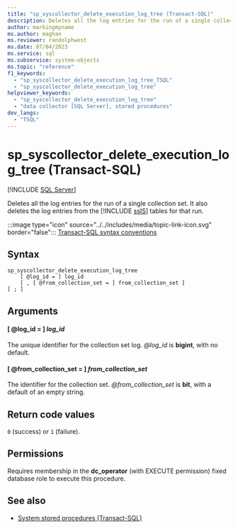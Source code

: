 ```yaml
---
title: "sp_syscollector_delete_execution_log_tree (Transact-SQL)"
description: Deletes all the log entries for the run of a single collection set.
author: markingmyname
ms.author: maghan
ms.reviewer: randolphwest
ms.date: 07/04/2023
ms.service: sql
ms.subservice: system-objects
ms.topic: "reference"
f1_keywords:
  - "sp_syscollector_delete_execution_log_tree_TSQL"
  - "sp_syscollector_delete_execution_log_tree"
helpviewer_keywords:
  - "sp_syscollector_delete_execution_log_tree"
  - "data collector [SQL Server], stored procedures"
dev_langs:
  - "TSQL"
---
```

# sp_syscollector_delete_execution_log_tree (Transact-SQL)

[!INCLUDE [SQL Server](../../includes/applies-to-version/sqlserver.md)]

Deletes all the log entries for the run of a single collection set. It also deletes the log entries from the [!INCLUDE [ssIS](../../includes/ssis-md.md)] tables for that run.

:::image type="icon" source="../../includes/media/topic-link-icon.svg" border="false"::: [Transact-SQL syntax conventions](../../t-sql/language-elements/transact-sql-syntax-conventions-transact-sql.md)

## Syntax

```syntaxsql
sp_syscollector_delete_execution_log_tree
    [ @log_id = ] log_id
    [ , [ @from_collection_set = ] from_collection_set ]
[ ; ]
```

## Arguments

#### [ @log_id = ] *log_id*

The unique identifier for the collection set log. *@log_id* is **bigint**, with no default.

#### [ @from_collection_set = ] *from_collection_set*

The identifier for the collection set. *@from_collection_set* is **bit**, with a default of an empty string.

## Return code values

`0` (success) or `1` (failure).

## Permissions

Requires membership in the **dc_operator** (with EXECUTE permission) fixed database role to execute this procedure.

## See also

- [System stored procedures (Transact-SQL)](system-stored-procedures-transact-sql.md)

